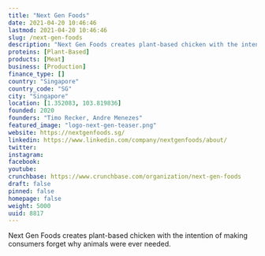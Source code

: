 ```yaml
---
title: "Next Gen Foods"
date: 2021-04-20 10:46:46
lastmod: 2021-04-20 10:46:46
slug: /next-gen-foods
description: "Next Gen Foods creates plant-based chicken with the intention of making consumers forget why animals were ever needed."
proteins: [Plant-Based]
products: [Meat]
business: [Production]
finance_type: []
country: "Singapore"
country_code: "SG"
city: "Singapore"
location: [1.352083, 103.819836]
founded: 2020
founders: "Timo Recker, Andre Menezes"
featured_image: "logo-next-gen-teaser.png"
website: https://nextgenfoods.sg/
linkedin: https://www.linkedin.com/company/nextgenfoods/about/
twitter: 
instagram: 
facebook: 
youtube: 
crunchbase: https://www.crunchbase.com/organization/next-gen-foods
draft: false
pinned: false
homepage: false
weight: 5000
uuid: 8817
---
```

Next Gen Foods creates plant-based chicken with the intention of making consumers forget why animals were ever needed.
